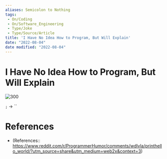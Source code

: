 ```yaml
---
aliases: Semicolon to Nothing
tags:
 - On/Coding
 - On/Software_Engineering
 - Type/Joke
 - Type/Source/Article
title: 'I Have No Idea How to Program, But Will Explain'
date: "2022-08-04"
date modified: "2022-08-04"
---
```


# I Have No Idea How to Program, But Will Explain
![300](https://i.redd.it/d48lmbmiq4f91.jpg)

`;` -> ``

# References
- (References:: https://www.reddit.com/r/ProgrammerHumor/comments/wdlvla/printhello_world/?utm_source=share&utm_medium=web2x&context=3)
